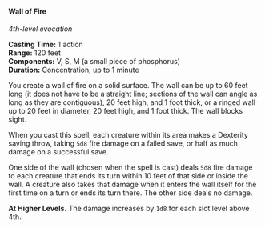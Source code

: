 #### Wall of Fire
<!-- markdownlint-disable link-image-reference-definitions -->
[_metadata_:spell_name]:- "Wall of Fire"
[_metadata_:spell_level]:- "4"
[_metadata_:spell_school]:- "evocation"
[_metadata_:ritual]:- "false"
[_metadata_:casting_time_amount]:- "1"
[_metadata_:casting_time_unit]:- "action"
[_metadata_:range]:- "120 feet"
[_metadata_:target]:- "a solid surface"
[_metadata_:components_verbal]:- "true"
[_metadata_:components_somatic]:- "true"
[_metadata_:components_material]:- "true"
[_metadata_:components_material_description]:- "a small piece of phosphorus"
[_metadata_:duration]:- "1 minute"
[_metadata_:concentration]:- "true"
[_metadata_:saving_throw]:- "Dexterity"
[_metadata_:saving_throw_success]:- "halves_damage"
[_metadata_:damage_formula]:- "5d8"
[_metadata_:damage_type]:- "fire"
[_metadata_:compared_to_wotc_srd_5.1]:- "mechanics_same_wording_different"
[_metadata_:compared_to_a5e_srd]:- "mechanics_same_wording_same"
<!-- markdownlint-disable-next-line no-emphasis-as-heading -->
_4th-level evocation_

**Casting Time:** 1 action \
**Range:** 120 feet \
**Components:** V, S, M (a small piece of phosphorus) \
**Duration:** Concentration, up to 1 minute

You create a wall of fire on a solid surface.
The wall can be up to 60 feet long (it does not have to be a straight line; sections of the wall can angle as long as they are contiguous), 20 feet high, and 1 foot thick, or a ringed wall up to 20 feet in diameter, 20 feet high, and 1 foot thick.
The wall blocks sight.

When you cast this spell, each creature within its area makes a Dexterity saving throw, taking `5d8` fire damage on a failed save, or half as much damage on a successful save.

One side of the wall (chosen when the spell is cast) deals `5d8` fire damage to each creature that ends its turn within 10 feet of that side or inside the wall.
A creature also takes that damage when it enters the wall itself for the first time on a turn or ends its turn there.
The other side deals no damage.

**At Higher Levels.**
The damage increases by `1d8` for each slot level above 4th.
